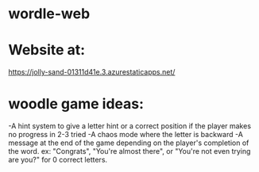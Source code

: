 # wordle-web
# Website at:
https://jolly-sand-01311d41e.3.azurestaticapps.net/

# woodle game ideas:
-A hint system to give a letter hint or a correct position if the player makes no progress in 2-3 tried
-A chaos mode where the letter is backward 
-A message at the end of the game depending on the player's completion of the word. ex: "Congrats", "You're almost there", or "You're not even trying are you?" for 0 correct letters.
